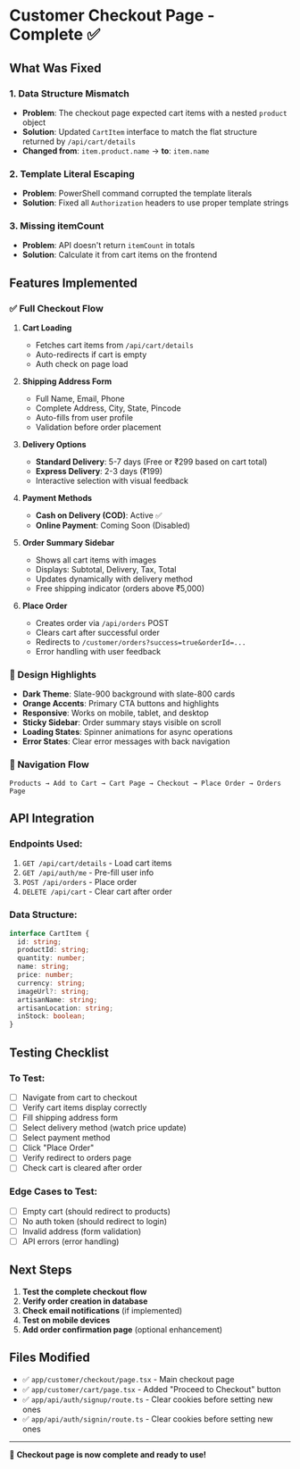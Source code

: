 # Customer Checkout Page - Complete ✅

## What Was Fixed

### 1. **Data Structure Mismatch**
   - **Problem**: The checkout page expected cart items with a nested `product` object
   - **Solution**: Updated `CartItem` interface to match the flat structure returned by `/api/cart/details`
   - **Changed from**: `item.product.name` → **to**: `item.name`

### 2. **Template Literal Escaping**
   - **Problem**: PowerShell command corrupted the template literals
   - **Solution**: Fixed all `Authorization` headers to use proper template strings

### 3. **Missing itemCount**
   - **Problem**: API doesn't return `itemCount` in totals
   - **Solution**: Calculate it from cart items on the frontend

## Features Implemented

### ✅ Full Checkout Flow
1. **Cart Loading**
   - Fetches cart items from `/api/cart/details`
   - Auto-redirects if cart is empty
   - Auth check on page load

2. **Shipping Address Form**
   - Full Name, Email, Phone
   - Complete Address, City, State, Pincode
   - Auto-fills from user profile
   - Validation before order placement

3. **Delivery Options**
   - **Standard Delivery**: 5-7 days (Free or ₹299 based on cart total)
   - **Express Delivery**: 2-3 days (₹199)
   - Interactive selection with visual feedback

4. **Payment Methods**
   - **Cash on Delivery (COD)**: Active ✅
   - **Online Payment**: Coming Soon (Disabled)

5. **Order Summary Sidebar**
   - Shows all cart items with images
   - Displays: Subtotal, Delivery, Tax, Total
   - Updates dynamically with delivery method
   - Free shipping indicator (orders above ₹5,000)

6. **Place Order**
   - Creates order via `/api/orders` POST
   - Clears cart after successful order
   - Redirects to `/customer/orders?success=true&orderId=...`
   - Error handling with user feedback

### 🎨 Design Highlights
- **Dark Theme**: Slate-900 background with slate-800 cards
- **Orange Accents**: Primary CTA buttons and highlights
- **Responsive**: Works on mobile, tablet, and desktop
- **Sticky Sidebar**: Order summary stays visible on scroll
- **Loading States**: Spinner animations for async operations
- **Error States**: Clear error messages with back navigation

### 🔄 Navigation Flow
```
Products → Add to Cart → Cart Page → Checkout → Place Order → Orders Page
```

## API Integration

### Endpoints Used:
1. `GET /api/cart/details` - Load cart items
2. `GET /api/auth/me` - Pre-fill user info
3. `POST /api/orders` - Place order
4. `DELETE /api/cart` - Clear cart after order

### Data Structure:
```typescript
interface CartItem {
  id: string;
  productId: string;
  quantity: number;
  name: string;
  price: number;
  currency: string;
  imageUrl?: string;
  artisanName: string;
  artisanLocation: string;
  inStock: boolean;
}
```

## Testing Checklist

### To Test:
- [ ] Navigate from cart to checkout
- [ ] Verify cart items display correctly
- [ ] Fill shipping address form
- [ ] Select delivery method (watch price update)
- [ ] Select payment method
- [ ] Click "Place Order"
- [ ] Verify redirect to orders page
- [ ] Check cart is cleared after order

### Edge Cases to Test:
- [ ] Empty cart (should redirect to products)
- [ ] No auth token (should redirect to login)
- [ ] Invalid address (form validation)
- [ ] API errors (error handling)

## Next Steps

1. **Test the complete checkout flow**
2. **Verify order creation in database**
3. **Check email notifications** (if implemented)
4. **Test on mobile devices**
5. **Add order confirmation page** (optional enhancement)

## Files Modified
- ✅ `app/customer/checkout/page.tsx` - Main checkout page
- ✅ `app/customer/cart/page.tsx` - Added "Proceed to Checkout" button
- ✅ `app/api/auth/signup/route.ts` - Clear cookies before setting new ones
- ✅ `app/api/auth/signin/route.ts` - Clear cookies before setting new ones

---

🎉 **Checkout page is now complete and ready to use!**
